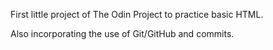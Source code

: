 First little project of The Odin Project to practice basic HTML.

Also incorporating the use of Git/GitHub and commits.
